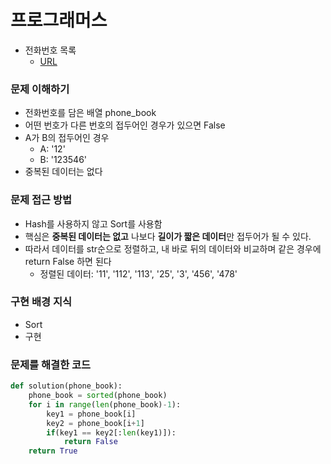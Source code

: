 # 프로그래머스
- 전화번호 목록
  - [URL](https://programmers.co.kr/learn/courses/30/lessons/42577)  

### 문제 이해하기
- 전화번호를 담은 배열 phone_book
- 어떤 번호가 다른 번호의 접두어인 경우가 있으면 False
- A가 B의 접두어인 경우
  - A: '12'
  - B: '123546'
- 중복된 데이터는 없다

### 문제 접근 방법
- Hash를 사용하지 않고 Sort를 사용함
- 핵심은 **중복된 데이터는 없고** 나보다 **길이가 짧은 데이터**만 접두어가 될 수 있다.
- 따라서 데이터를 str순으로 정렬하고, 내 바로 뒤의 데이터와 비교하며 같은 경우에 return False 하면 된다
  - 정렬된 데이터: '11', '112', '113', '25', '3', '456', '478'

### 구현 배경 지식
- Sort
- 구현

### 문제를 해결한 코드
```python
def solution(phone_book):
    phone_book = sorted(phone_book)
    for i in range(len(phone_book)-1):
        key1 = phone_book[i]
        key2 = phone_book[i+1]
        if(key1 == key2[:len(key1)]):
            return False
    return True
```
